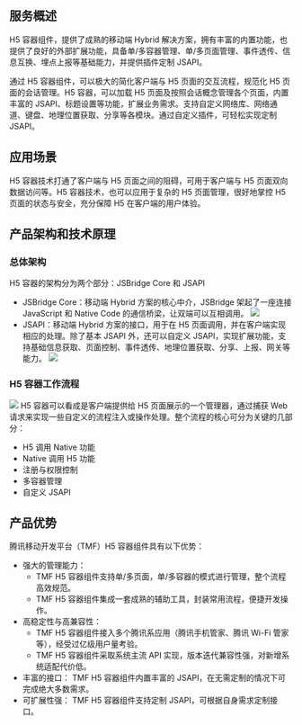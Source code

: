 ## 服务概述
H5 容器组件，提供了成熟的移动端 Hybrid 解决方案，拥有丰富的内置功能，也提供了良好的外部扩展功能，具备单/多容器管理、单/多页面管理、事件透传、信息互换、埋点上报等基础能力，并提供插件定制 JSAPI。

通过 H5 容器组件，可以极大的简化客户端与 H5 页面的交互流程，规范化 H5 页面的会话管理。H5 容器，可以加载 H5 页面及按照会话概念管理各个页面，内置丰富的 JSAPI、标题设置等功能，扩展业务需求。支持自定义网络库、网络通道、键盘、地理位置获取、分享等各模块。通过自定义插件，可轻松实现定制 JSAPI。

## 应用场景
H5 容器技术打通了客户端与 H5 页面之间的阻碍，可用于客户端与 H5 页面双向数据访问等。H5 容器技术，也可以应用于复杂的 H5 页面管理，很好地掌控 H5 页面的状态与安全，充分保障 H5 在客户端的用户体验。

## 产品架构和技术原理

### 总体架构 
H5 容器的架构分为两个部分：JSBridge Core 和 JSAPI
- JSBridge Core：移动端 Hybrid 方案的核心中介，JSBridge 架起了一座连接 JavaScript 和 Native Code 的通信桥梁，让双端可以互相调用。
![](https://qcloudimg.tencent-cloud.cn/raw/8d7cfca14d8ef60f39a1f7651cc36995.png)
- JSAPI：移动端 Hybrid 方案的接口，用于在 H5 页面调用，并在客户端实现相应的处理。除了基本 JSAPI 外，还可以自定义 JSAPI，实现扩展功能，支持基础信息获取、页面控制、事件透传、地理位置获取、分享、上报、网关等能力。
![](https://qcloudimg.tencent-cloud.cn/raw/7a437f6c2c4b7bd1dd6ce6cf082c625a.png)


### H5 容器工作流程
![](https://qcloudimg.tencent-cloud.cn/raw/33afb64b6e8fe1a147875daf758f3d9a.png)
H5 容器可以看成是客户端提供给 H5 页面展示的一个管理器，通过捕获 Web 请求来实现一些自定义的流程注入或操作处理。整个流程的核心可分为关键的几部分：
- H5 调用 Native 功能
- Native 调用 H5 功能
- 注册与权限控制
- 多容器管理
- 自定义  JSAPI

## 产品优势
腾讯移动开发平台（TMF）H5 容器组件具有以下优势：
- 强大的管理能力：
  - TMF H5 容器组件支持单/多页面，单/多容器的模式进行管理，整个流程高效规范。
  - TMF H5 容器组件集成一套成熟的辅助工具，封装常用流程，便捷开发操作。
- 高稳定性与高兼容性：
  - TMF H5 容器组件接入多个腾讯系应用（腾讯手机管家、腾讯 Wi-Fi 管家等），经受过亿级用户量考验。
  - TMF H5 容器组件采取系统主流 API 实现，版本迭代兼容性强，对新增系统适配代价低。
- 丰富的接口：
  TMF H5 容器组件内置丰富的 JSAPI，在无需定制的情况下可完成绝大多数需求。
- 可扩展性强：
  TMF H5 容器组件支持定制 JSAPI，可根据自身需求定制接口。
